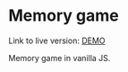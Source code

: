 # Memory game

Link to live version: [DEMO](https://anna-gladzinska.github.io/memory-game/)

Memory game in vanilla JS.
